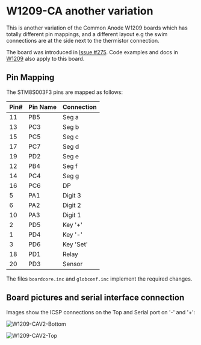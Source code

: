 # W1209-CA another variation

This is another variation of the Common Anode W1209 boards which has totally different pin mappings, and a different layout e.g the swim connections are at the side next to the thermistor connection.

The board was introduced in [Issue #275](https://github.com/TG9541/stm8ef/issues/275). Code examples and docs in [W1209](https://github.com/TG9541/stm8ef/wiki/Board-W1209) also apply to this board.

## Pin Mapping

The STM8S003F3 pins are mapped as follows:

Pin#|Pin Name|Connection
-|-|-
11|PB5|Seg a
13|PC3|Seg b
15|PC5|Seg c
17|PC7|Seg d
19|PD2|Seg e
12|PB4|Seg f
14|PC4|Seg g
16|PC6|DP
5|PA1|Digit 3
6|PA2|Digit 2
10|PA3|Digit 1
2|PD5|Key '+'
1|PD4|Key '-'
3|PD6|Key 'Set'
18|PD1|Relay
20|PD3|Sensor

The files `boardcore.inc` and `globconf.inc` implement the required changes.

## Board pictures and serial interface connection

Images show the ICSP connections on the Top and Serial port on '-' and '+':

![W1209-CAV2-Bottom](https://user-images.githubusercontent.com/5466977/67842489-8d3f1380-fafa-11e9-89b3-8720eaefb583.png)

![W1209-CAV2-Top](https://user-images.githubusercontent.com/5466977/67842502-929c5e00-fafa-11e9-958e-6657c999da2d.png)
